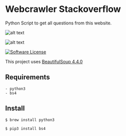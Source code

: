 # Webcrawler Stackoverflow
Python Script to get all questions from this website.

![alt text](https://raw.githubusercontent.com/cristianodpp/webcrawler-stackoverflow/master/234234242.png)

![alt text](https://raw.githubusercontent.com/cristianodpp/webcrawler-stackoverflow/master/918238372.png)

[![Software License](https://img.shields.io/badge/license-MIT-brightgreen.svg?style=flat-square)](LICENSE.md)

This project uses [BeautifulSoup 4.4.0](https://www.crummy.com/software/BeautifulSoup/bs4/doc/) 

## Requirements

    - python3 
    - bs4 

## Install

    $ brew install python3

    $ pip3 install bs4


